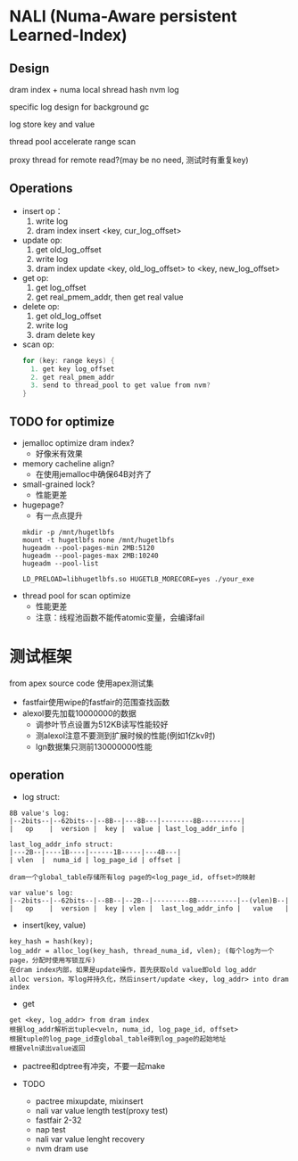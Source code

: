 # NALI (Numa-Aware persistent Learned-Index)
## Design
  dram index + numa local shread hash nvm log

  specific log design for background gc
  
  log store key and value

  thread pool accelerate range scan

  proxy thread for remote read?(may be no need, 测试时有重复key)

## Operations
  - insert op：
    1. write log
    2. dram index insert <key, cur_log_offset>
  - update op:
    1. get old_log_offset
    2. write log
    2. dram index update <key, old_log_offset> to <key, new_log_offset>
  - get op:
    1. get log_offset
    2. get real_pmem_addr, then get real value
  - delete op:
    1. get old_log_offset
    2. write log
    2. dram delete key
  - scan op:
    ```c++
    for (key: range keys) {
      1. get key log_offset
      2. get real_pmem_addr
      3. send to thread_pool to get value from nvm?
    }
    ```
## TODO for optimize
  - jemalloc optimize dram index?
    - 好像米有效果
  - memory cacheline align?
    - 在使用jemalloc中确保64B对齐了
  - small-grained lock?
    - 性能更差
  - hugepage?
    - 有一点点提升
    ```shell
    mkdir -p /mnt/hugetlbfs
    mount -t hugetlbfs none /mnt/hugetlbfs
    hugeadm --pool-pages-min 2MB:5120
    hugeadm --pool-pages-max 2MB:10240
    hugeadm --pool-list

    LD_PRELOAD=libhugetlbfs.so HUGETLB_MORECORE=yes ./your_exe
    ```
  - thread pool for scan optimize
    - 性能更差
    - 注意：线程池函数不能传atomic变量，会编译fail
# 测试框架
from apex source code
使用apex测试集

 - fastfair使用wipe的fastfair的范围查找函数
 - alexol要先加载10000000的数据
   - 调参叶节点设置为512KB读写性能较好
   - 测alexol注意不要测到扩展时候的性能(例如1亿kv时)
   - lgn数据集只测前130000000性能


## operation
- log struct:
```
8B value's log:
|--2bits--|--62bits--|--8B--|---8B---|--------8B----------|
|   op    |  version |  key |  value | last_log_addr_info |

last_log_addr_info struct:
|---2B--|----1B----|------1B-----|---4B---|
| vlen  |  numa_id | log_page_id | offset |

dram一个global_table存储所有log page的<log_page_id, offset>的映射

var value's log:
|--2bits--|--62bits--|--8B--|--2B--|---------8B----------|--(vlen)B--|
|   op    |  version |  key | vlen |  last_log_addr_info |   value   |
```
- insert(key, value)
```
key_hash = hash(key);
log_addr = alloc_log(key_hash, thread_numa_id, vlen); (每个log为一个page，分配时使用写锁互斥)
在dram index内部，如果是update操作，首先获取old value即old log_addr
alloc version，写log并持久化，然后insert/update <key, log_addr> into dram index
```

- get
```
get <key, log_addr> from dram index
根据log_addr解析出tuple<veln, numa_id, log_page_id, offset>
根据tuple的log_page_id查global_table得到log_page的起始地址
根据veln读出value返回
```

- pactree和dptree有冲突，不要一起make

- TODO
  - pactree mixupdate, mixinsert
  - nali var value length test(proxy test)
  - fastfair 2-32
  - nap test
  - nali var value lenght recovery
  - nvm dram use